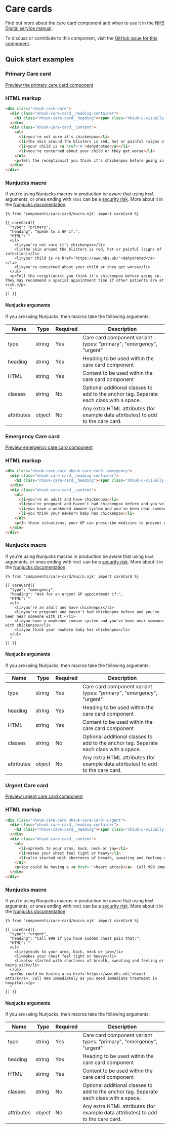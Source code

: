 # Care cards

Find out more about the care card component and when to use it in the [NHS Digital service manual](https://beta.nhs.uk/service-manual/patterns/care-cards/).

To discuss or contribute to this component, visit the [GitHub issue for this component](https://github.com/nhsuk/nhsuk-frontend/issues/160).

## Quick start examples

### Primary Care card

[Preview the primary care card component](https://nhsuk.github.io/nhsuk-frontend/components/care-card-primary.html)

### HTML markup

```html
<div class="nhsuk-care-card">
  <div class="nhsuk-care-card__heading-container">
    <h3 class="nhsuk-care-card__heading"><span class="nhsuk-u-visually-hidden">Non-urgent care: </span>Speak to a GP if:</h3>
  </div>
  <div class="nhsuk-care-card__content">
    <ul>
      <li>you're not sure it's chickenpox</li>
      <li>the skin around the blisters is red, hot or painful (signs of infection)</li>
      <li>your child is <a href='#'>dehydrated</a></li>
      <li>you're concerned about your child or they get worse</li>
    </ul>
    <p>Tell the receptionist you think it's chickenpox before going in. They may recommend a special appointment time if other patients are at risk.</p>
  </div>
</div>
```

### Nunjucks macro

If you’re using Nunjucks macros in production be aware that using `html` arguments, or ones ending with `html` can be a [security risk](https://en.wikipedia.org/wiki/Cross-site_scripting). More about it in the [Nunjucks documentation](https://mozilla.github.io/nunjucks/api.html#user-defined-templates-warning).

```
{% from 'components/care-card/macro.njk' import careCard %}

{{ careCard({
  "type": "primary",
  "heading": "Speak to a GP if:",
  "HTML": "
  <ul>
    <li>you're not sure it's chickenpox</li>
    <li>the skin around the blisters is red, hot or painful (signs of infection)</li>
    <li>your child is <a href='https://www.nhs.uk/'>dehydrated</a></li>
    <li>you're concerned about your child or they get worse</li>
  </ul>
  <p>Tell the receptionist you think it's chickenpox before going in. They may recommend a special appointment time if other patients are at risk.</p>
  "
}) }}
```

#### Nunjucks arguments

If you are using Nunjucks, then macros take the following arguments: 

| Name                | Type     | Required  | Description  |
| --------------------|----------|-----------|--------------|
| type                | string   | Yes       | Care card component variant types: "primary", "emergency", "urgent" |
| heading             | string   | Yes       | Heading to be used within the care card component |
| HTML                | string   | Yes       | Content to be used within the care card component |
| classes             | string   | No        | Optional additional classes to add to the anchor tag. Separate each class with a space. |
| attributes          | object   | No        | Any extra HTML attributes (for example data attributes) to add to the care card. |

### Emergency Care card

[Preview emergency care card component](https://nhsuk.github.io/nhsuk-frontend/components/care-card-emergency.html)

### HTML markup

```html
<div class="nhsuk-care-card nhsuk-care-card--emergency">
  <div class="nhsuk-care-card__heading-container">
    <h3 class="nhsuk-care-card__heading"><span class="nhsuk-u-visually-hidden">Urgent care low: </span>Ask for an urgent GP appointment if:</h3>
  </div>
  <div class="nhsuk-care-card__content">
    <ul>
      <li>you're an adult and have chickenpox</li>
      <li>you're pregnant and haven't had chickenpox before and you've been near someone with it </li>
      <li>you have a weakened immune system and you've been near someone with chickenpox</li>
      <li>you think your newborn baby has chickenpox</li>
    </ul>
    <p>In these situations, your GP can prescribe medicine to prevent complications. You need to take it within 24 hours of the spots coming out.</p>
  </div>
</div>
```

### Nunjucks macro

If you’re using Nunjucks macros in production be aware that using `html` arguments, or ones ending with `html` can be a [security risk](https://en.wikipedia.org/wiki/Cross-site_scripting). More about it in the [Nunjucks documentation](https://mozilla.github.io/nunjucks/api.html#user-defined-templates-warning).

```
{% from 'components/care-card/macro.njk' import careCard %}

{{ careCard({
  "type": "emergency",
  "heading": "Ask for an urgent GP appointment if:",
  "HTML": "
  <ul>
    <li>you're an adult and have chickenpox</li>
    <li>you're pregnant and haven't had chickenpox before and you've been near someone with it </li>
    <li>you have a weakened immune system and you've been near someone with chickenpox</li>
    <li>you think your newborn baby has chickenpox</li>
  </ul>
  "
}) }}
```

#### Nunjucks arguments

If you are using Nunjucks, then macros take the following arguments: 

| Name                | Type     | Required  | Description  |
| --------------------|----------|-----------|--------------|
| type                | string   | Yes       | Care card component variant types: "primary", "emergency", "urgent" |
| heading             | string   | Yes       | Heading to be used within the care card component |
| HTML                | string   | Yes       | Content to be used within the care card component |
| classes             | string   | No        | Optional additional classes to add to the anchor tag. Separate each class with a space. |
| attributes          | object   | No        | Any extra HTML attributes (for example data attributes) to add to the care card. |

### Urgent Care card

[Preview urgent care card component](https://nhsuk.github.io/nhsuk-frontend/components/care-card-urgent.html)

### HTML markup

```html
<div class="nhsuk-care-card nhsuk-care-card--urgent">
  <div class="nhsuk-care-card__heading-container">
    <h3 class="nhsuk-care-card__heading"><span class="nhsuk-u-visually-hidden">Urgent care high: </span>Call 999 if you have sudden chest pain that:</h3>
  </div>
  <div class="nhsuk-care-card__content">
    <ul>
      <li>spreads to your arms, back, neck or jaw</li>
      <li>makes your chest feel tight or heavy</li>
      <li>also started with shortness of breath, sweating and feeling or being sick</li>
    </ul>
    <p>You could be having a <a href=''>heart attack</a>. Call 999 immediately as you need immediate treatment in hospital.</p>
  </div>
</div>
```

### Nunjucks macro

If you’re using Nunjucks macros in production be aware that using `html` arguments, or ones ending with `html` can be a [security risk](https://en.wikipedia.org/wiki/Cross-site_scripting). More about it in the [Nunjucks documentation](https://mozilla.github.io/nunjucks/api.html#user-defined-templates-warning).

```
{% from 'components/care-card/macro.njk' import careCard %}

{{ careCard({
  "type": "urgent",
  "heading": "Call 999 if you have sudden chest pain that:",
  "HTML": "
  <ul>
    <li>spreads to your arms, back, neck or jaw</li>
    <li>makes your chest feel tight or heavy</li>
    <li>also started with shortness of breath, sweating and feeling or being sick</li>
  </ul>
  <p>You could be having a <a href='https://www.nhs.uk\'>heart attack</a>. Call 999 immediately as you need immediate treatment in hospital.</p>
  "
}) }}
```
#### Nunjucks arguments

If you are using Nunjucks, then macros take the following arguments: 

| Name                | Type     | Required  | Description  |
| --------------------|----------|-----------|--------------|
| type                | string   | Yes       | Care card component variant types: "primary", "emergency", "urgent" |
| heading             | string   | Yes       | Heading to be used within the care card component |
| HTML                | string   | Yes       | Content to be used within the care card component |
| classes             | string   | No        | Optional additional classes to add to the anchor tag. Separate each class with a space. |
| attributes          | object   | No        | Any extra HTML attributes (for example data attributes) to add to the care card. |
